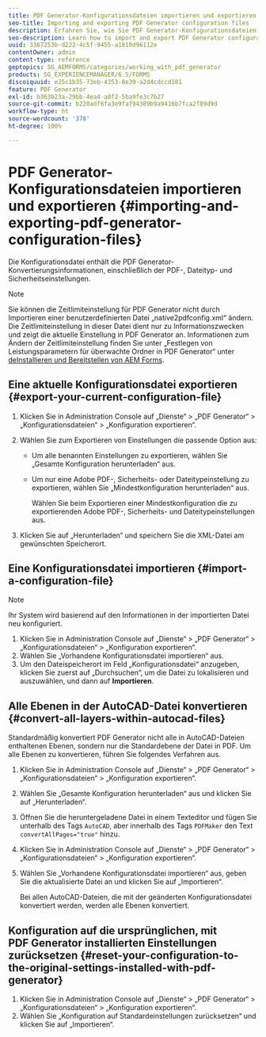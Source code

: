 ```yaml
---
title: PDF Generator-Konfigurationsdateien importieren und exportieren
seo-title: Importing and exporting PDF Generator configuration files
description: Erfahren Sie, wie Sie PDF Generator-Konfigurationsdateien importieren und exportieren.
seo-description: Learn how to import and export PDF Generator configuration files.
uuid: 3367253b-d222-4c5f-9455-a1810d96112e
contentOwner: admin
content-type: reference
geptopics: SG_AEMFORMS/categories/working_with_pdf_generator
products: SG_EXPERIENCEMANAGER/6.5/FORMS
discoiquuid: e25c1b35-73eb-4353-8e39-a2d4cdccd101
feature: PDF Generator
exl-id: b363b23a-29bb-4ea4-a8f2-5ba9fe3c7b27
source-git-commit: b220adf6fa3e9faf94389b9a9416b7fca2f89d9d
workflow-type: ht
source-wordcount: '378'
ht-degree: 100%

---
```


# PDF Generator-Konfigurationsdateien importieren und exportieren {#importing-and-exporting-pdf-generator-configuration-files}

Die Konfigurationsdatei enthält die PDF Generator-Konvertierungsinformationen, einschließlich der PDF-, Dateityp- und Sicherheitseinstellungen.

>[!NOTE]
>
>Sie können die Zeitlimiteinstellung für PDF Generator nicht durch Importieren einer benutzerdefinierten Datei „native2pdfconfig.xml“ ändern. Die Zeitlimiteinstellung in dieser Datei dient nur zu Informationszwecken und zeigt die aktuelle Einstellung in PDF Generator an. Informationen zum Ändern der Zeitlimiteinstellung finden Sie unter „Festlegen von Leistungsparametern für überwachte Ordner in PDF Generator“ unter [deInstallieren und Bereitstellen von AEM Forms](https://www.adobe.com/go/learn_aemforms_installJBoss_63_de).

## Eine aktuelle Konfigurationsdatei exportieren {#export-your-current-configuration-file}

1. Klicken Sie in Administration Console auf „Dienste“ > „PDF Generator“ > „Konfigurationsdateien“ > „Konfiguration exportieren“.
1. Wählen Sie zum Exportieren von Einstellungen die passende Option aus:

   * Um alle benannten Einstellungen zu exportieren, wählen Sie „Gesamte Konfiguration herunterladen“ aus.
   * Um nur eine Adobe PDF-, Sicherheits- oder Dateitypeinstellung zu exportieren, wählen Sie „Mindestkonfiguration herunterladen“ aus.

      Wählen Sie beim Exportieren einer Mindestkonfiguration die zu exportierenden Adobe PDF-, Sicherheits- und Dateitypeinstellungen aus.

1. Klicken Sie auf „Herunterladen“ und speichern Sie die XML-Datei am gewünschten Speicherort.

## Eine Konfigurationsdatei importieren {#import-a-configuration-file}

>[!NOTE]
>
>Ihr System wird basierend auf den Informationen in der importierten Datei neu konfiguriert.

1. Klicken Sie in Administration Console auf „Dienste“ > „PDF Generator“ > „Konfigurationsdateien“ > „Konfiguration exportieren“.
1. Wählen Sie „Vorhandene Konfigurationsdatei importieren“ aus.
1. Um den Dateispeicherort im Feld „Konfigurationsdatei“ anzugeben, klicken Sie zuerst auf „Durchsuchen“, um die Datei zu lokalisieren und auszuwählen, und dann auf **Importieren**.

## Alle Ebenen in der AutoCAD-Datei konvertieren {#convert-all-layers-within-autocad-files}

Standardmäßig konvertiert PDF Generator nicht alle in AutoCAD-Dateien enthaltenen Ebenen, sondern nur die Standardebene der Datei in PDF. Um alle Ebenen zu konvertieren, führen Sie folgendes Verfahren aus.

1. Klicken Sie in Administration Console auf „Dienste“ > „PDF Generator“ > „Konfigurationsdateien“ > „Konfiguration exportieren“.
1. Wählen Sie „Gesamte Konfiguration herunterladen“ aus und klicken Sie auf „Herunterladen“.
1. Öffnen Sie die heruntergeladene Datei in einem Texteditor und fügen Sie unterhalb des Tags `AutoCAD`, aber innerhalb des Tags `PDFMaker` den Text `convertAllPages="true"` hinzu.
1. Klicken Sie in Administration Console auf „Dienste“ > „PDF Generator“ > „Konfigurationsdateien“ > „Konfiguration exportieren“.
1. Wählen Sie „Vorhandene Konfigurationsdatei importieren“ aus, geben Sie die aktualisierte Datei an und klicken Sie auf „Importieren“.

   Bei allen AutoCAD-Dateien, die mit der geänderten Konfigurationsdatei konvertiert werden, werden alle Ebenen konvertiert.

## Konfiguration auf die ursprünglichen, mit PDF Generator installierten Einstellungen zurücksetzen {#reset-your-configuration-to-the-original-settings-installed-with-pdf-generator}

1. Klicken Sie in Administration Console auf „Dienste“ > „PDF Generator“ > „Konfigurationsdateien“ > „Konfiguration exportieren“.
1. Wählen Sie „Konfiguration auf Standardeinstellungen zurücksetzen“ und klicken Sie auf „Importieren“.
